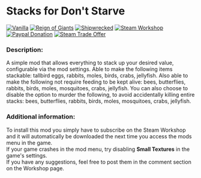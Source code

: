 # Stacks for Don't Starve

[![Vanilla](https://img.shields.io/badge/vanilla-yes-brightgreen.svg)](http://steamcommunity.com/workshop/filedetails/?id=442602018) 
[![Reign of Giants](https://img.shields.io/badge/RoG-yes-brightgreen.svg)](http://steamcommunity.com/workshop/filedetails/?id=442602018) 
[![Shipwrecked](https://img.shields.io/badge/SW-yes-brightgreen.svg)](http://steamcommunity.com/workshop/filedetails/?id=442602018) 
[![Steam Workshop](https://img.shields.io/badge/steam-workshop-blue.svg)](http://steamcommunity.com/workshop/filedetails/?id=442602018) 
[![Paypal Donation](https://img.shields.io/badge/donate-paypal-orange.svg)](https://www.paypal.com/cgi-bin/webscr?cmd=_s-xclick&hosted_button_id=7AJKEDU7BYRRG) 
[![Steam Trade Offer](https://img.shields.io/badge/donate-steam%20trade%20offer-orange.svg)](https://steamcommunity.com/tradeoffer/new/?partner=42003848&token=tB7Jhg1K)

###  Description:
A simple mod that allows everything to stack up your desired value, configurable via the mod settings. 
Able to make the following items stackable: tallbird eggs, rabbits, moles, birds, crabs, jellyfish. 
Also able to make the following not require feeding to be kept alive: bees, butterflies, rabbits, birds, moles, mosquitoes, crabs, jellyfish. 
You can also choose to disable the option to murder the following, to avoid accidentally killing entire stacks: bees, butterflies, rabbits, birds, moles, mosquitoes, crabs, jellyfish.

###  Additional information:
To install this mod you simply have to subscribe on the Steam Workshop and it will automatically be downloaded the next time you access the mods menu in the game.</br>
If your game crashes in the mod menu, try disabling __Small Textures__ in the game's settings.</br>
If you have any suggestions, feel free to post them in the comment section on the Workshop page.

